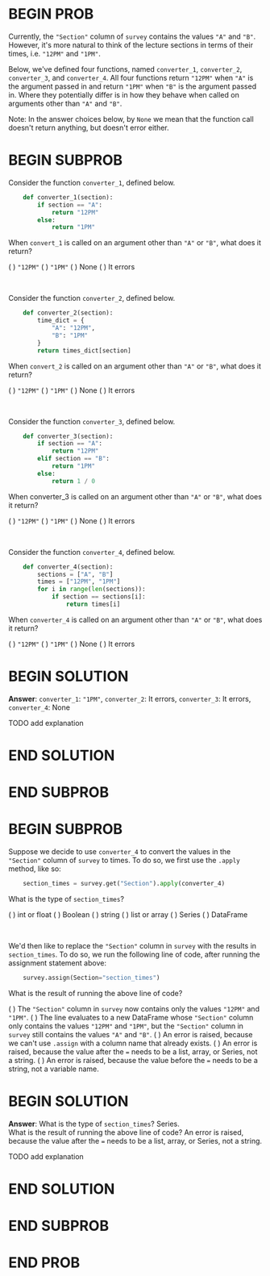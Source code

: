 # BEGIN PROB

Currently, the `"Section"` column of `survey` contains the
values `"A"` and `"B"`. However, it's more natural to think of the
lecture sections in terms of their times, i.e. `"12PM"` and `"1PM"`.

Below, we've defined four functions, named `converter_1`, `converter_2`,
`converter_3`, and `converter_4`. All four functions return `"12PM"`
when `"A"` is the argument passed in and return `"1PM"` when `"B"` is
the argument passed in. Where they potentially differ is in how they
behave when called on arguments other than `"A"` and `"B"`.

Note: In the answer choices below, by `None` we mean that the function
call doesn't return anything, but doesn't error either.

# BEGIN SUBPROB

Consider the function `converter_1`, defined below.

```py
    def converter_1(section):
        if section == "A":
            return "12PM"
        else:
            return "1PM"
```

When `convert_1` is called on an argument other than `"A"` or `"B"`, what
does it return?

( ) `"12PM"`
( ) `"1PM"`
( ) None
( ) It errors

<br>

Consider the function `converter_2`, defined below.

```py
    def converter_2(section):
        time_dict = {
            "A": "12PM",
            "B": "1PM"
        }
        return times_dict[section]
```

When `convert_2` is called on an argument other than `"A"` or `"B"`, what does it return?

( ) `"12PM"`
( ) `"1PM"`
( ) None
( ) It errors

<br>

Consider the function `converter_3`, defined below.

```py
    def converter_3(section):
        if section == "A":
            return "12PM"
        elif section == "B":
            return "1PM"
        else:
            return 1 / 0
```

When converter_3 is called on an argument other than `"A"` or `"B"`, what does it return?

( ) `"12PM"`
( ) `"1PM"`
( ) None
( ) It errors

<br>

Consider the function `converter_4`, defined below.

```py
    def converter_4(section):
        sections = ["A", "B"]
        times = ["12PM", "1PM"]
        for i in range(len(sections)):
            if section == sections[i]:
                return times[i]
```
When `converter_4` is called on an argument other than `"A"` or `"B"`, what does it return?

( ) `"12PM"`
( ) `"1PM"`
( ) None
( ) It errors

# BEGIN SOLUTION

**Answer**: `converter_1`: `"1PM"`, `converter_2`: It errors, `converter_3`: It errors, `converter_4`: None

TODO add explanation

# END SOLUTION

# END SUBPROB


# BEGIN SUBPROB

Suppose we decide to use `converter_4` to convert the values in the
`"Section"` column of `survey` to times. To do so, we first use the
`.apply` method, like so:

```py
    section_times = survey.get("Section").apply(converter_4)
```

What is the type of `section_times`?

( ) int or float
( ) Boolean
( ) string
( ) list or array
( ) Series
( ) DataFrame

<br>

We'd then like to replace the `"Section"` column in `survey` with
the results in `section_times`. To do so, we run the following line
of code, after running the assignment statement above:

```py
    survey.assign(Section="section_times")
```

What is the result of running the above line of code?

( ) The `"Section"` column in `survey` now contains only the values `"12PM"` and `"1PM"`.
( ) The line evaluates to a new DataFrame whose `"Section"` column only contains the values `"12PM"` and `"1PM"`, but the `"Section"` column in `survey` still contains the values `"A"` and `"B"`.
( ) An error is raised, because we can't use `.assign` with a column name that already exists.
( ) An error is raised, because the value after the `=` needs to be a list, array, or Series, not a string.
( ) An error is raised, because the value before the `=` needs to be a string, not a variable name.

# BEGIN SOLUTION

**Answer**: What is the type of `section_times`? Series.\
What is the result of running the above line of code? An error is raised, because the value after the `=` needs to be a list, array, or Series, not a string.

TODO add explanation

# END SOLUTION

# END SUBPROB

# END PROB